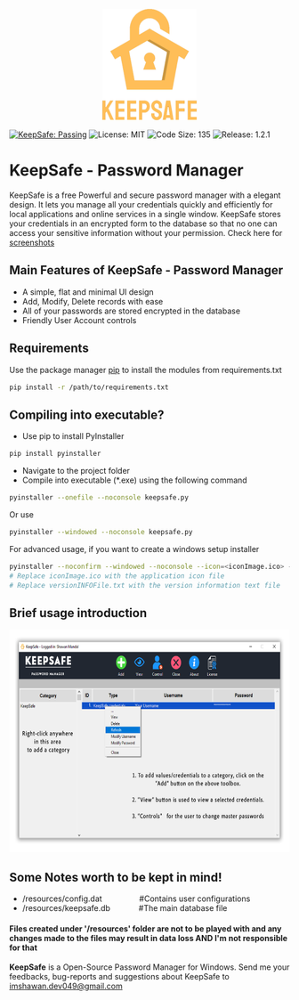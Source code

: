 <p align="center">
  <img src="/src/mainICO.png" height="200" align="centre">
 </p>
<p align="center">
  
[![KeepSafe: Passing](https://img.shields.io/badge/KeepSafe-Passing-green)](https://github.com/imshawan/keepsafe-passwordmanager)
![License: MIT](https://img.shields.io/badge/License-MIT-Green)
![Code Size: 135](https://img.shields.io/badge/Code%20Size-195KB-lightblue)
![Release: 1.2.1](https://img.shields.io/badge/Release-1.3.1-informational)

</p>

# KeepSafe - Password Manager

KeepSafe is a free Powerful and secure password manager with a elegant design. It lets you manage all your credentials quickly and efficiently for local applications and online services in a single window. KeepSafe stores your credentials in an encrypted form to the database so that no one can access your sensitive information without your permission. Check here for <a href="/src/"> screenshots </a>

## Main Features of KeepSafe - Password Manager

* A simple, flat and minimal UI design
* Add, Modify, Delete records with ease
* All of your passwords are stored encrypted in the database
* Friendly User Account controls

## Requirements
Use the package manager [pip](https://pip.pypa.io/en/stable/) to install the modules from requirements.txt
```bash
pip install -r /path/to/requirements.txt
```
## Compiling into executable?
* Use pip to install PyInstaller
```bash
pip install pyinstaller
```
* Navigate to the project folder
* Compile into executable (*.exe) using the following command
```bash
pyinstaller --onefile --noconsole keepsafe.py
```
Or use

```bash
pyinstaller --windowed --noconsole keepsafe.py
```
For advanced usage, if you want to create a windows setup installer
```bash
pyinstaller --noconfirm --windowed --noconsole --icon=<iconImage.ico> --version-file=<versionINFOFile.txt> keepsafe.py
# Replace iconImage.ico with the application icon file
# Replace versionINFOFile.txt with the version information text file
```

## Brief usage introduction

<img src="/src/detail-use.png" height=400>

## Some Notes worth to be kept in mind!

* /resources/config.dat &nbsp; &nbsp; &nbsp; &nbsp; &nbsp; &nbsp; &nbsp; &nbsp; #Contains user configurations
* /resources/keepsafe.db &nbsp; &nbsp; &nbsp; &nbsp; &nbsp; &nbsp; #The main database file

#### Files created under '/resources' folder are not to be played with and any changes made to the files may result in data loss AND I'm not responsible for that

<b>KeepSafe</b> is a Open-Source Password Manager for Windows. Send me your feedbacks, bug-reports and suggestions about KeepSafe to <a href="mailto:imshawan.dev049@gmail.com">imshawan.dev049@gmail.com</a>
